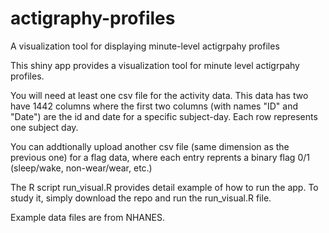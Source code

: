 # actigraphy-profiles
A visualization tool for displaying minute-level actigrpahy profiles

This shiny app provides a visualization tool for minute level actigrpahy profiles.

You will need at least one csv file for the activity data. This data has two have 1442 columns where the first two columns (with names "ID" and "Date") are the id and date for a specific subject-day. Each row represents one subject day.

You can addtionally upload another csv file (same dimension as the previous one) for a flag data, where each entry reprents a binary flag 0/1 (sleep/wake, non-wear/wear, etc.)

The R script run_visual.R provides detail example of how to run the app. To study it, simply download the repo and run the run_visual.R file.

Example data files are from NHANES.




